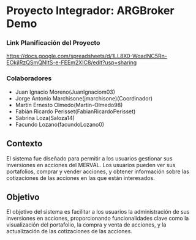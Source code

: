# Proyecto Integrador: ARGBroker Demo

### Link Planificación del Proyecto
https://docs.google.com/spreadsheets/d/1LL8X0-WoadNC5Rn-EOkjIRzQSmQNItS-e-FEEm2XIC8/edit?usp=sharing

### Colaboradores
- Juan Ignacio Moreno(JuanIgnaciom03)
- Jorge Antonio Marchisone(jmarchisone)(Coordinador)
- Martin Ernesto Olmedo(Martin-Olmedo98)
- Fabián Ricardo Perisset(FabianRicardoPerisset)
- Sabrina Loza(Saloza14)
- Facundo Lozano(facundoLozano0)
  
## Contexto 

El sistema fue diseñado para permitir a los usuarios gestionar sus inversiones en 
acciones del MERVAL. Los usuarios pueden ver sus portafolios, comprar y vender 
acciones, y obtener información sobre las cotizaciones de las acciones en las que están 
interesados. 

## Objetivo 

El objetivo del sistema es facilitar a los usuarios la administración de sus inversiones en 
acciones, proporcionando funcionalidades clave como la visualización del portafolio, la 
compra y venta de acciones, y la actualización de las cotizaciones de las acciones.
